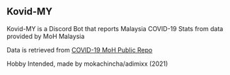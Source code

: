 ## Kovid-MY

Kovid-MY is a Discord Bot that reports Malaysia COVID-19 Stats from data provided by MoH Malaysia

Data is retrieved from [COVID-19 MoH Public Repo](https://github.com/MoH-Malaysia/covid19-public)

Hobby Intended, made by mokachincha/adimixx (2021)